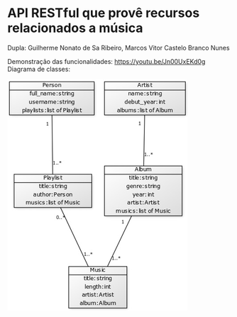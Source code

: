 <h1>API RESTful que provê recursos relacionados a música</h1>
Dupla: Guilherme Nonato de Sa Ribeiro, Marcos Vitor Castelo Branco Nunes

Demonstração das funcionalidades: https://youtu.be/Jn00UxEKd0g<br />
Diagrama de classes:<br />

![Diagrama de classes](/class_diagram.jpg)

